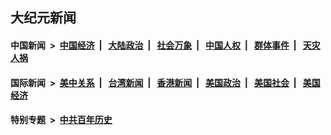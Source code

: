 ## 大纪元新闻

#### 中国新闻 &nbsp;>&nbsp; [中国经济](indexes/ncid283/README.md?05281645) &nbsp;| &nbsp; [大陆政治](indexes/ncid277/README.md?05281645) &nbsp;| &nbsp; [社会万象](indexes/ncid282/README.md?05281645) &nbsp;| &nbsp; [中国人权](indexes/ncid278/README.md?05281645) &nbsp;| &nbsp; [群体事件](indexes/ncid279/README.md?05281645) &nbsp;| &nbsp; [天灾人祸](indexes/ncid280/README.md?05281645)

#### 国际新闻 &nbsp;>&nbsp; [美中关系](indexes/nf1412576/README.md?05281645) &nbsp;| &nbsp; [台湾新闻](indexes/ncid1349361/README.md?05281645) &nbsp;| &nbsp; [香港新闻](indexes/ncid1349362/README.md?05281645) &nbsp;| &nbsp; [美国政治](indexes/ncid1078159/README.md?05281645) &nbsp;| &nbsp; [美国社会](indexes/ncid1078160/README.md?05281645) &nbsp;| &nbsp; [美国经济](indexes/ncid1078158/README.md?05281645)

#### 特别专题 &nbsp;>&nbsp; [中共百年历史](https://github.com/easy2view/epoch-special/blob/master/README.md?05281645)  
